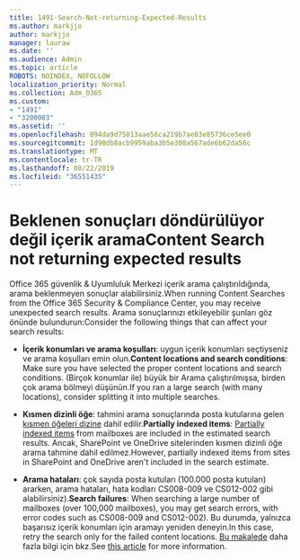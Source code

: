 ```yaml
---
title: 1491-Search-Not-returning-Expected-Results
ms.author: markjjo
author: markjjo
manager: lauraw
ms.date: ''
ms.audience: Admin
ms.topic: article
ROBOTS: NOINDEX, NOFOLLOW
localization_priority: Normal
ms.collection: Adm_O365
ms.custom:
- "1491"
- "3200003"
ms.assetid: ''
ms.openlocfilehash: 094da9d75013aae56ca219b7ae03e85736ce5ee0
ms.sourcegitcommit: 1d98db8acb9959aba3b5e308a567ade6b62da56c
ms.translationtype: MT
ms.contentlocale: tr-TR
ms.lasthandoff: 08/22/2019
ms.locfileid: "36551435"
---
```

# <a name="content-search-not-returning-expected-results"></a><span data-ttu-id="ff23c-102">Beklenen sonuçları döndürülüyor değil içerik arama</span><span class="sxs-lookup"><span data-stu-id="ff23c-102">Content Search not returning expected results</span></span>

<span data-ttu-id="ff23c-103">Office 365 güvenlik & Uyumluluk Merkezi içerik arama çalıştırıldığında, arama beklenmeyen sonuçlar alabilirsiniz.</span><span class="sxs-lookup"><span data-stu-id="ff23c-103">When running Content Searches from the Office 365 Security & Compliance Center, you may receive unexpected search results.</span></span> <span data-ttu-id="ff23c-104">Arama sonuçlarınızı etkileyebilir şunları göz önünde bulundurun:</span><span class="sxs-lookup"><span data-stu-id="ff23c-104">Consider the following things that can affect your search results:</span></span>

- <span data-ttu-id="ff23c-105">**İçerik konumları ve arama koşulları**: uygun içerik konumları seçtiyseniz ve arama koşulları emin olun.</span><span class="sxs-lookup"><span data-stu-id="ff23c-105">**Content locations and search conditions**: Make sure you have selected the proper content locations and search conditions.</span></span> <span data-ttu-id="ff23c-106">(Birçok konumlar ile) büyük bir Arama çalıştırılmışsa, birden çok arama bölmeyi düşünün.</span><span class="sxs-lookup"><span data-stu-id="ff23c-106">If you ran a large search (with many locations), consider splitting it into multiple searches.</span></span>

- <span data-ttu-id="ff23c-107">**Kısmen dizinli öğe**: tahmini arama sonuçlarında posta kutularına gelen [kısmen öğeleri dizine](https://docs.microsoft.com/office365/securitycompliance/partially-indexed-items-in-content-search) dahil edilir.</span><span class="sxs-lookup"><span data-stu-id="ff23c-107">**Partially indexed items**:  [Partially indexed items](https://docs.microsoft.com/office365/securitycompliance/partially-indexed-items-in-content-search) from mailboxes are included in the estimated search results.</span></span> <span data-ttu-id="ff23c-108">Ancak, SharePoint ve OneDrive sitelerinden kısmen dizinli öğe arama tahmine dahil edilmez.</span><span class="sxs-lookup"><span data-stu-id="ff23c-108">However, partially indexed items from sites in SharePoint and OneDrive aren't included in the search estimate.</span></span>

- <span data-ttu-id="ff23c-109">**Arama hataları**: çok sayıda posta kutuları (100.000 posta kutuları) ararken, arama hataları, hata kodları CS008-009 ve CS012-002 gibi alabilirsiniz).</span><span class="sxs-lookup"><span data-stu-id="ff23c-109">**Search failures**: When searching a large number of mailboxes (over 100,000 mailboxes), you may get search errors, with error codes such as CS008-009 and CS012-002).</span></span> <span data-ttu-id="ff23c-110">Bu durumda, yalnızca başarısız içerik konumları için aramayı yeniden deneyin.</span><span class="sxs-lookup"><span data-stu-id="ff23c-110">In this case, retry the search only for the failed content locations.</span></span> <span data-ttu-id="ff23c-111">[Bu makalede](https://docs.microsoft.com/office365/securitycompliance/retry-failed-content-search) daha fazla bilgi için bkz.</span><span class="sxs-lookup"><span data-stu-id="ff23c-111">See  [this article](https://docs.microsoft.com/office365/securitycompliance/retry-failed-content-search) for more information.</span></span>
